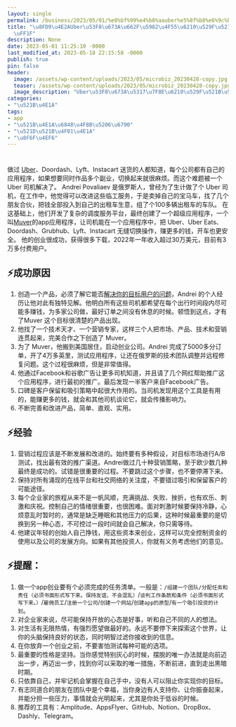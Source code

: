 ```yaml
---
layout: single
permalink: /business/2023/05/01/%e8%bf%99%e4%b8%aauber%e5%8f%b8%e6%9c%ba%e6%98%af%e5%a6%82%e4%bd%95%e6%88%90%e5%8a%9f%e5%88%9b%e4%b8%9a%e7%9a%84%ef%bc%9f/
title: "\u8FD9\u4E2AUber\u53F8\u673A\u662F\u5982\u4F55\u6210\u529F\u521B\u4E1A\u7684\
  \uFF1F"
description: None
date: 2023-05-01 11:25:10 -0000
last_modified_at: 2023-05-18 22:15:58 -0000
publish: true
pin: false
header:
  image: /assets/wp-content/uploads/2023/05/microbiz_20230428-copy.jpg
  teaser: /assets/wp-content/uploads/2023/05/microbiz_20230428-copy.jpg
  image_description: "Uber\u53F8\u673A\u5317\u7F8E\u6210\u529F\u521B\u529E\u9001\u8D27\u96C6\u6210"
categories:
- "\u521B\u4E1A"
tags:
- app
- "\u521B\u4E1A\u6848\u4F8B\u5206\u6790"
- "\u521D\u521B\u4F01\u4E1A"
- "\u8F6F\u4EF6"
---
```

#

做过 [Uber](https://www.uber.com)、Doordash、Lyft、Instacart 送货的人都知道，每个公司都有自己的应用程序，如果想要同时作品多个副业，切换起来就很麻烦。而这个难题被一个 Uber 司机解决了。 Andrei Povaliaev 是俄罗斯人，曾经为了生计做了个 Uber 司机，在工作中，他觉得可以改进这些临工服务，于是卖掉自己的宝马车，找了几个朋友合伙，把钱全部投入到自己的出租车生意，组了个100多辆出租车的车队。 在这基础上，他们开发了复杂的调度服务平台，最终创建了一个超级应用程序，一个叫[Muver](https://muver.pro)的app应用程序，让司机能在一个应用程序中，把 Uber、Uber Eats、Doordash、Grubhub、Lyft、Instacart 无缝切换操作，赚更多的钱，开车也更安全。 他的创业很成功，获得很多下载，2022年一年收入超过30万美元，目前有3万多付费用户。

## ⚡**成功原因**

  1. 创造一个产品，必须了解它能否[解决你的目标用户的问题](https://aswebuild.com/business/2022/08/08/%e4%bd%a0%e7%9a%84%e5%88%9b%e4%b8%9a%e6%83%b3%e6%b3%95%e6%9c%89%e4%ba%86%ef%bc%8c%e6%80%8e%e4%b9%88%e8%83%bd%e9%aa%8c%e8%af%81%e4%b8%80%e4%b8%8b%ef%bc%8c%e7%a1%ae%e4%bf%9d%e4%bb%8a%e5%90%8e%e4%bc%9a/)，Andrei 的个人经历让他对此有独特见解。他明白所有这些司机都希望在每个出行时间段内尽可能多赚钱，为多家公司做，最好订单之间没有休息的时候。顿悟到这点，才有了Muver 这个目标很清楚的产品出现。
  2. 他找了一个技术天才、一个营销专家，这样三个人把市场、产品、技术和营销连贯起来，完美合作之下创造了 Muver。
  3. 为了 Muver，他搬到美国居住，启动创业公司。Andrei 完成了5000多分订单，开了4万多英里，测试应用程序，让还在俄罗斯的技术团队调整并远程修复问题。这个过程很麻烦，但是非常值得。
  4. 他通过Facebook和谷歌广告让更多司机知道，并且请了几个网红帮助推广这个应用程序，进行最初的推广。最后发现一半客户来自Facebook广告。
  5. 口碑是客户保留和吸引策略中起很大作用的。当司机发现用这个工具是有用的，能赚更多的钱，就会和其他司机谈论它，就会传播影响力。
  6. 不断完善和改进产品，简单、直观、实用。

## ⚡经验

  1. 营销过程应该是不断发展和改进的。始终要有多种假设，对目标市场进行A/B测试，找出最有效的推广渠道。Andrei做过几十种营销策略，至于欧少数几种最终是成功的。试错是很重要的过程。不要跳过这个步骤，也不要停滞下来。
  2. 保持对所有涌现的在线平台和社交网络的关注度，不要错过吸引和保留客户的可能途径。
  3. 每个企业家的旅程从来不是一帆风顺，充满挑战、失败、挫折，也有欢乐、刺激和庆祝。控制自己的情绪很重要，也很困难。面对刺激时候要保持冷静，心烦意乱时暂时的，通常是缺乏睡眠和其他压力的后果，这种时候最重要的是切换到另一种心态，不可控过一段时间就会自己解决，你只需等待。
  4. 他建议年轻的创始人自己挣钱，用这些资本来创业，这样可以完全控制资金的使用以及公司的发展方向。如果有其他投资人，你就有义务考虑他们的意见。

## ⚡提醒：

  1. 做一个app创业要有个必须完成的任务清单。一般是：`/组建一个团队/分配任务和责任（必须书面形式写下来。保持友谊、不会混乱）`/`谈判工作条款和条件（必须书面形式写下来。）`/`雇佣员工`/`注册一个公司`/`创建一个网站`/`创建app的原型`/`有一个吸引投资的计划`。
  2. 对企业家来说，尽可能保持开放的心态是好事，听和自己不同的人的想法。
  3. 对生活有无限热情，有强烈愿望做最好的。永远不要停下来探索这个世界，让你的头脑保持良好的状态，同时明智过滤你接收到的信息。
  4. 在你放弃一个创业之前，不要害怕测试每种可能的选项。
  5. 最重要的性格是坚持。当你感觉特别灰心的时候，摆脱的唯一办法就是向前迈出一步，再迈出一步，找到你可以采取的唯一措施，不断前进，直到走出黑暗时期。
  6. 只依靠自己，并牢记机会掌握在自己手中，没有人可以阻止你实现你的目标。
  7. 有志同道合的朋友在团队中是个幸福，当你身边有人支持你、让你振奋起来，并能分担一些压力，事情就会光明起来，尤其是你处于低谷的时候。
  8. 推荐的工具有：Amplitude、AppsFlyer、GitHub、Notion、DropBox、Dashly、Telegram。
